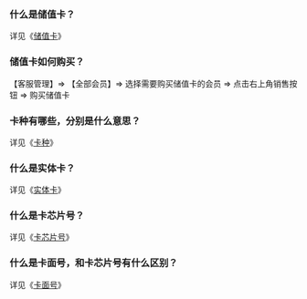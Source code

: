 ### 什么是储值卡？

详见《[储值卡]()》

### 储值卡如何购买？

【客服管理】=> 【全部会员】=> 选择需要购买储值卡的会员 => 点击右上角销售按钮 => 购买储值卡

### 卡种有哪些，分别是什么意思？

详见《[卡种]()》

### 什么是实体卡？

详见《[实体卡]()》

### 什么是卡芯片号？

详见《[卡芯片号]()》

### 什么是卡面号，和卡芯片号有什么区别？

详见《[卡面号]()》

